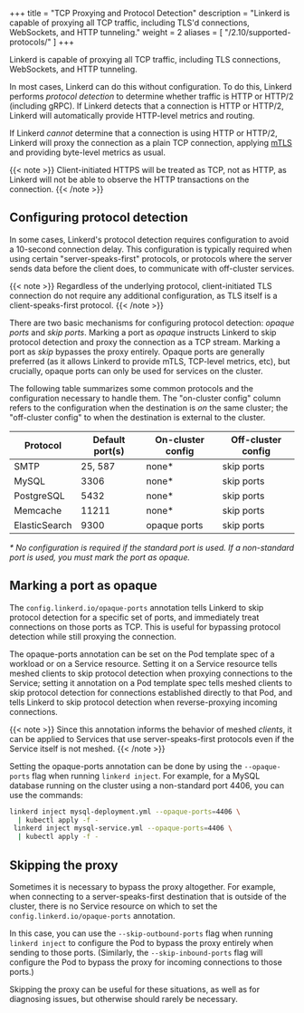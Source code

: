 +++
title = "TCP Proxying and Protocol Detection"
description = "Linkerd is capable of proxying all TCP traffic, including TLS'd connections, WebSockets, and HTTP tunneling."
weight = 2
aliases = [
  "/2.10/supported-protocols/"
]
+++

Linkerd is capable of proxying all TCP traffic, including TLS connections,
WebSockets, and HTTP tunneling.

In most cases, Linkerd can do this without configuration. To do this, Linkerd
performs *protocol detection* to determine whether traffic is HTTP or HTTP/2
(including gRPC). If Linkerd detects that a connection is HTTP or HTTP/2,
Linkerd will automatically provide HTTP-level metrics and routing.

If Linkerd *cannot* determine that a connection is using HTTP or HTTP/2,
Linkerd will proxy the connection as a plain TCP connection, applying
[mTLS](../automatic-mtls/) and providing byte-level metrics as usual.

{{< note >}}
Client-initiated HTTPS will be treated as TCP, not as HTTP, as Linkerd will not
be able to observe the HTTP transactions on the connection.
{{< /note >}}

## Configuring protocol detection

In some cases, Linkerd's protocol detection requires configuration to avoid a
10-second connection delay. This configuration is typically required when using
certain "server-speaks-first" protocols, or protocols where the server sends
data before the client does, to communicate with off-cluster services.

{{< note >}}
Regardless of the underlying protocol, client-initiated TLS connection do not
require any additional configuration, as TLS itself is a client-speaks-first
protocol.
{{< /note >}}

There are two basic mechanisms for configuring protocol detection: _opaque
ports_ and _skip ports_. Marking a port as _opaque_ instructs Linkerd to skip
protocol detection and proxy the connection as a TCP stream. Marking a port as
_skip_  bypasses the proxy entirely. Opaque ports are generally preferred (as
it allows Linkerd to provide mTLS, TCP-level metrics, etc), but crucially,
opaque ports can only be used for services on the cluster.

The following table summarizes some common protocols and the configuration
necessary to handle them. The "on-cluster config" column refers to the
configuration when the destination is *on* the same cluster; the "off-cluster
config" to when the destination is external to the cluster.

| Protocol | Default port(s) | On-cluster config | Off-cluster config|
|----------|-----------------|---------------------------|----------------------------|
| SMTP | 25, 587 | none\* | skip ports |
| MySQL | 3306 | none\* | skip ports |
| PostgreSQL | 5432 | none\* | skip ports |
| Memcache | 11211 | none\* | skip ports |
| ElasticSearch | 9300 | opaque ports | skip ports |

_\* No configuration is required if the standard port is used. If a
non-standard port is used, you must mark the port as opaque._

## Marking a port as opaque

The `config.linkerd.io/opaque-ports` annotation tells Linkerd to skip protocol
detection for a specific set of ports, and immediately treat connections on
those ports as TCP. This is useful for bypassing protocol detection while still
proxying the connection.

The opaque-ports annotation can be set on the Pod template spec of a workload
or on a Service resource. Setting it on a Service resource tells meshed clients
to skip protocol detection when proxying connections to the Service; setting it
annotation on a Pod template spec tells meshed clients to skip protocol
detection for connections established directly to that Pod, and tells Linkerd
to skip protocol detection when reverse-proxying incoming connections.

{{< note >}}
Since this annotation informs the behavior of meshed _clients_, it can be
applied to Services that use server-speaks-first protocols even if the Service
itself is not meshed.
{{< /note >}}

Setting the opaque-ports annotation can be done by using the `--opaque-ports`
flag when running `linkerd inject`. For example, for a MySQL database running
on the cluster using a non-standard port 4406, you can use the commands:

```bash
linkerd inject mysql-deployment.yml --opaque-ports=4406 \
  | kubectl apply -f -
 linkerd inject mysql-service.yml --opaque-ports=4406 \
  | kubectl apply -f -
```

## Skipping the proxy

Sometimes it is necessary to bypass the proxy altogether. For example, when
connecting to a server-speaks-first destination that is outside of the cluster,
there is no Service resource on which to set the
`config.linkerd.io/opaque-ports` annotation.

In this case, you can use the `--skip-outbound-ports` flag when running
`linkerd inject` to configure the Pod to bypass the proxy entirely when sending
to those ports. (Similarly, the `--skip-inbound-ports` flag will configure the
Pod to bypass the proxy for incoming connections to those ports.)

Skipping the proxy can be useful for these situations, as well as for
diagnosing issues, but otherwise should rarely be necessary.
